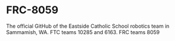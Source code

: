 # FRC-8059
The official GitHub of the Eastside Catholic School robotics team in Sammamish, WA. FTC teams 10285 and 6163. FRC teams 8059
